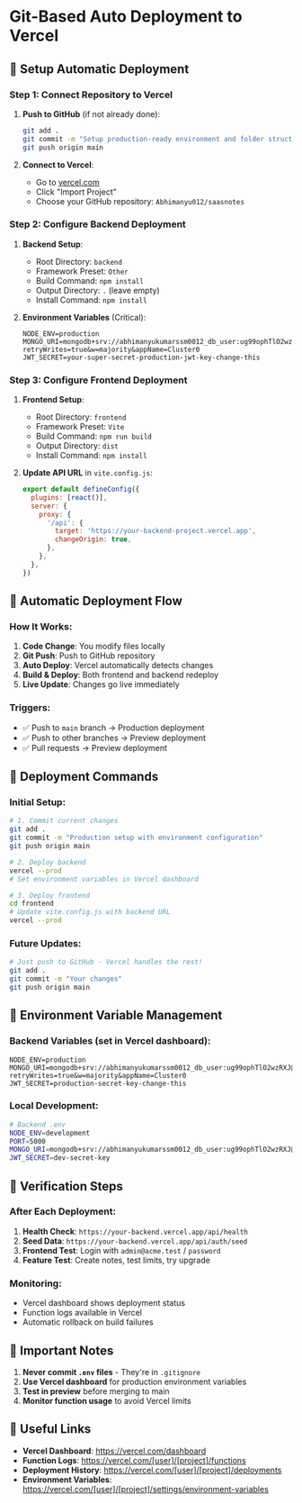 # Git-Based Auto Deployment to Vercel

## 🚀 Setup Automatic Deployment

### Step 1: Connect Repository to Vercel

1. **Push to GitHub** (if not already done):
   ```bash
   git add .
   git commit -m "Setup production-ready environment and folder structure"
   git push origin main
   ```

2. **Connect to Vercel**:
   - Go to [vercel.com](https://vercel.com)
   - Click "Import Project"
   - Choose your GitHub repository: `Abhimanyu012/saasnotes`

### Step 2: Configure Backend Deployment

1. **Backend Setup**:
   - Root Directory: `backend`
   - Framework Preset: `Other`
   - Build Command: `npm install`
   - Output Directory: `.` (leave empty)
   - Install Command: `npm install`

2. **Environment Variables** (Critical):
   ```
   NODE_ENV=production
   MONGO_URI=mongodb+srv://abhimanyukumarssm0012_db_user:ug99ophTlO2wzRXJ@cluster0.bdb0an5.mongodb.net/notesapp?retryWrites=true&w=majority&appName=Cluster0
   JWT_SECRET=your-super-secret-production-jwt-key-change-this
   ```

### Step 3: Configure Frontend Deployment

1. **Frontend Setup**:
   - Root Directory: `frontend`
   - Framework Preset: `Vite`
   - Build Command: `npm run build`
   - Output Directory: `dist`
   - Install Command: `npm install`

2. **Update API URL** in `vite.config.js`:
   ```javascript
   export default defineConfig({
     plugins: [react()],
     server: {
       proxy: {
         '/api': {
           target: 'https://your-backend-project.vercel.app',
           changeOrigin: true,
         },
       },
     },
   })
   ```

## 🔄 Automatic Deployment Flow

### How It Works:
1. **Code Change**: You modify files locally
2. **Git Push**: Push to GitHub repository
3. **Auto Deploy**: Vercel automatically detects changes
4. **Build & Deploy**: Both frontend and backend redeploy
5. **Live Update**: Changes go live immediately

### Triggers:
- ✅ Push to `main` branch → Production deployment
- ✅ Push to other branches → Preview deployment
- ✅ Pull requests → Preview deployment

## 📝 Deployment Commands

### Initial Setup:
```bash
# 1. Commit current changes
git add .
git commit -m "Production setup with environment configuration"
git push origin main

# 2. Deploy backend
vercel --prod
# Set environment variables in Vercel dashboard

# 3. Deploy frontend  
cd frontend
# Update vite.config.js with backend URL
vercel --prod
```

### Future Updates:
```bash
# Just push to GitHub - Vercel handles the rest!
git add .
git commit -m "Your changes"
git push origin main
```

## 🔧 Environment Variable Management

### Backend Variables (set in Vercel dashboard):
```env
NODE_ENV=production
MONGO_URI=mongodb+srv://abhimanyukumarssm0012_db_user:ug99ophTlO2wzRXJ@cluster0.bdb0an5.mongodb.net/notesapp?retryWrites=true&w=majority&appName=Cluster0
JWT_SECRET=production-secret-key-change-this
```

### Local Development:
```bash
# Backend .env
NODE_ENV=development
PORT=5000
MONGO_URI=mongodb+srv://abhimanyukumarssm0012_db_user:ug99ophTlO2wzRXJ@cluster0.bdb0an5.mongodb.net/notesapp?retryWrites=true&w=majority&appName=Cluster0
JWT_SECRET=dev-secret-key
```

## 🎯 Verification Steps

### After Each Deployment:
1. **Health Check**: `https://your-backend.vercel.app/api/health`
2. **Seed Data**: `https://your-backend.vercel.app/api/auth/seed`
3. **Frontend Test**: Login with `admin@acme.test` / `password`
4. **Feature Test**: Create notes, test limits, try upgrade

### Monitoring:
- Vercel dashboard shows deployment status
- Function logs available in Vercel
- Automatic rollback on build failures

## 🚨 Important Notes

1. **Never commit `.env` files** - They're in `.gitignore`
2. **Use Vercel dashboard** for production environment variables
3. **Test in preview** before merging to main
4. **Monitor function usage** to avoid Vercel limits

## 🔗 Useful Links

- **Vercel Dashboard**: https://vercel.com/dashboard
- **Function Logs**: https://vercel.com/[user]/[project]/functions
- **Deployment History**: https://vercel.com/[user]/[project]/deployments
- **Environment Variables**: https://vercel.com/[user]/[project]/settings/environment-variables